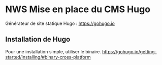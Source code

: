 # NWS Mise en place du CMS Hugo

Générateur de site statique Hugo : https://gohugo.io

## Installation de Hugo
Pour une installation simple, utiliser le binaire.
https://gohugo.io/getting-started/installing/#binary-cross-platform


